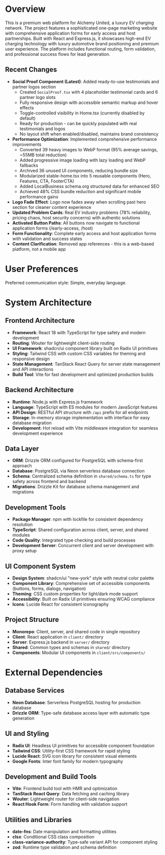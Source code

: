 # Overview

This is a premium web platform for Alchemy United, a luxury EV charging network. The project features a sophisticated one-page marketing website with comprehensive application forms for early access and host partnerships. Built with React and Express.js, it showcases high-end EV charging technology with luxury automotive brand positioning and premium user experience. The platform includes functional routing, form validation, and professional success flows for lead generation.

## Recent Changes
- **Social Proof Component (Latest)**: Added ready-to-use testimonials and partner logos section
  - Created `SocialProof.tsx` with 4 placeholder testimonial cards and 6 partner logo slots
  - Fully responsive design with accessible semantic markup and hover effects
  - Toggle-controlled visibility in Home.tsx (currently disabled by default)
  - Ready for production - can be quickly populated with real testimonials and logos
  - No layout shift when enabled/disabled, maintains brand consistency
- **Performance Optimization**: Implemented comprehensive performance improvements
  - Converted 39 heavy images to WebP format (95% average savings, ~55MB total reduction)
  - Added progressive image loading with lazy loading and WebP fallbacks
  - Archived 36 unused UI components, reducing bundle size
  - Modularized stable-home.tsx into 5 reusable components (Hero, Features, CTA, FooterCTA)
  - Added LocalBusiness schema.org structured data for enhanced SEO
  - Achieved 48% CSS bundle reduction and significant mobile performance gains
- **Logo Fade Effect**: Logo now fades away when scrolling past hero section for cleaner content experience
- **Updated Problem Cards**: Real EV industry problems (78% reliability, pricing chaos, host security concerns) with authentic solutions
- **Activated Button Paths**: All buttons now navigate to functional application forms (/early-access, /host)
- **Form Functionality**: Complete early access and host application forms with validation and success states
- **Content Clarification**: Removed app references - this is a web-based platform, not a mobile app

# User Preferences

Preferred communication style: Simple, everyday language.

# System Architecture

## Frontend Architecture
- **Framework**: React 18 with TypeScript for type safety and modern development
- **Routing**: Wouter for lightweight client-side routing
- **UI Framework**: shadcn/ui component library built on Radix UI primitives
- **Styling**: Tailwind CSS with custom CSS variables for theming and responsive design
- **State Management**: TanStack React Query for server state management and API interactions
- **Build Tool**: Vite for fast development and optimized production builds

## Backend Architecture
- **Runtime**: Node.js with Express.js framework
- **Language**: TypeScript with ES modules for modern JavaScript features
- **API Design**: RESTful API structure with `/api` prefix for all endpoints
- **Storage**: In-memory storage implementation with interface for easy database migration
- **Development**: Hot reload with Vite middleware integration for seamless development experience

## Data Layer
- **ORM**: Drizzle ORM configured for PostgreSQL with schema-first approach
- **Database**: PostgreSQL via Neon serverless database connection
- **Schema**: Centralized schema definition in `shared/schema.ts` for type safety across frontend and backend
- **Migrations**: Drizzle Kit for database schema management and migrations

## Development Tools
- **Package Manager**: npm with lockfile for consistent dependency resolution
- **TypeScript**: Shared configuration across client, server, and shared modules
- **Code Quality**: Integrated type checking and build processes
- **Development Server**: Concurrent client and server development with proxy setup

## UI Component System
- **Design System**: shadcn/ui "new-york" style with neutral color palette
- **Component Library**: Comprehensive set of accessible components (buttons, forms, dialogs, navigation)
- **Theming**: CSS custom properties for light/dark mode support
- **Accessibility**: Built on Radix UI primitives ensuring WCAG compliance
- **Icons**: Lucide React for consistent iconography

## Project Structure
- **Monorepo**: Client, server, and shared code in single repository
- **Client**: React application in `client/` directory
- **Server**: Express.js backend in `server/` directory  
- **Shared**: Common types and schemas in `shared/` directory
- **Components**: Modular UI components in `client/src/components/`

# External Dependencies

## Database Services
- **Neon Database**: Serverless PostgreSQL hosting for production database
- **Drizzle ORM**: Type-safe database access layer with automatic type generation

## UI and Styling
- **Radix UI**: Headless UI primitives for accessible component foundation
- **Tailwind CSS**: Utility-first CSS framework for rapid styling
- **Lucide React**: SVG icon library for consistent visual elements
- **Google Fonts**: Inter font family for modern typography

## Development and Build Tools
- **Vite**: Frontend build tool with HMR and optimization
- **TanStack React Query**: Data fetching and caching library
- **Wouter**: Lightweight router for client-side navigation
- **React Hook Form**: Form handling with validation support

## Utilities and Libraries
- **date-fns**: Date manipulation and formatting utilities
- **clsx**: Conditional CSS class composition
- **class-variance-authority**: Type-safe variant API for component styling
- **zod**: Runtime type validation and schema definition